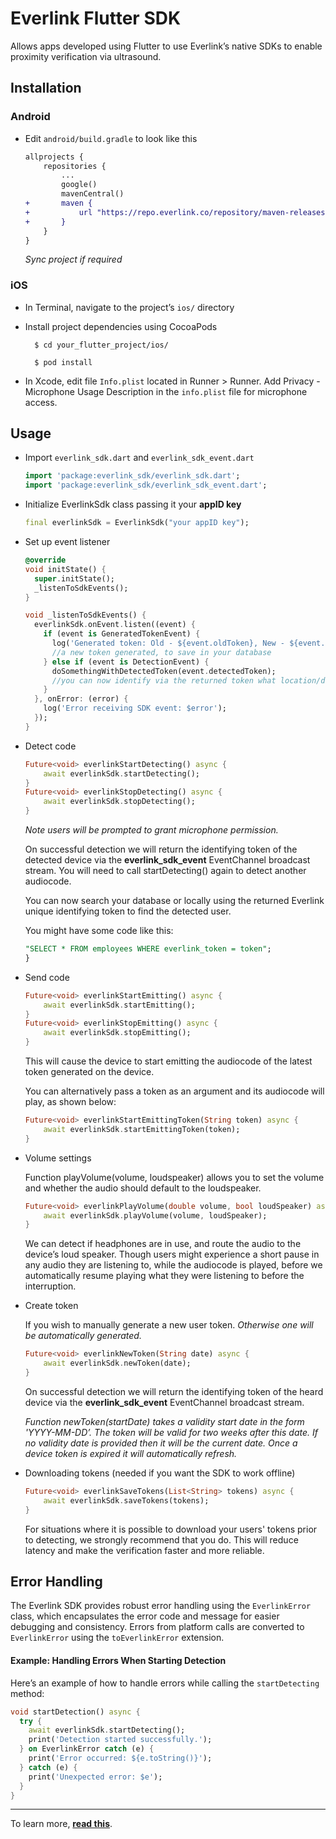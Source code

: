 # Everlink Flutter SDK

Allows apps developed using Flutter to use Everlink’s native SDKs to enable proximity verification via ultrasound.

## Installation

### Android

- Edit `android/build.gradle` to look like this

    ```diff
    allprojects {
        repositories {
            ...
            google()
            mavenCentral()
    +       maven {
    +           url "https://repo.everlink.co/repository/maven-releases/"
    +       }
        }
    }
    ```
  *Sync project if required*

### iOS
- In Terminal, navigate to the project’s `ios/` directory
- Install project dependencies using CocoaPods

    ```console
      $ cd your_flutter_project/ios/
    ```
    ```console
      $ pod install
    ```
 - In Xcode, edit file `Info.plist` located in Runner > Runner. Add Privacy - Microphone Usage Description in the `info.plist` file for microphone access.

## Usage

- Import `everlink_sdk.dart` and `everlink_sdk_event.dart`
       
   ```dart
   import 'package:everlink_sdk/everlink_sdk.dart';
   import 'package:everlink_sdk/everlink_sdk_event.dart';
   ```

- Initialize EverlinkSdk class passing it your **appID key**

   ```dart
   final everlinkSdk = EverlinkSdk("your appID key");
   ```

- Set up event listener

  ```dart
  @override
  void initState() {
    super.initState();
    _listenToSdkEvents();
  }

  void _listenToSdkEvents() {
    everlinkSdk.onEvent.listen((event) {
      if (event is GeneratedTokenEvent) {
        log('Generated token: Old - ${event.oldToken}, New - ${event.newToken}');
        //a new token generated, to save in your database
      } else if (event is DetectionEvent) {
        doSomethingWithDetectedToken(event.detectedToken);
        //you can now identify via the returned token what location/device was heard
      }
    }, onError: (error) {
      log('Error receiving SDK event: $error');
    });
  }
  ```

- Detect code
  ```dart
  Future<void> everlinkStartDetecting() async {
      await everlinkSdk.startDetecting();
  }
  Future<void> everlinkStopDetecting() async {
      await everlinkSdk.stopDetecting();
  }
  ```
  
  *Note users will be prompted to grant microphone permission.*

  On successful detection we will return the identifying token of the detected device via the **everlink_sdk_event** EventChannel broadcast stream. You will need to call startDetecting() again to detect another audiocode.

  ‍You can now search your database or locally using the returned Everlink unique identifying token to find the detected user. 
  
  You might have some code like this:

  ```sql
  "SELECT * FROM employees WHERE everlink_token = token";
  }
  ```

- Send code
  ```dart
  Future<void> everlinkStartEmitting() async {
      await everlinkSdk.startEmitting();
  }
  Future<void> everlinkStopEmitting() async {
      await everlinkSdk.stopEmitting();
  }
  ```

  This will cause the device to start emitting the audiocode of the latest token generated on the device.

  You can alternatively pass a token as an argument and its audiocode will play, as shown below:

  ```dart
  Future<void> everlinkStartEmittingToken(String token) async {
      await everlinkSdk.startEmittingToken(token);
  }
  ```

- Volume settings

  Function playVolume(volume, loudspeaker) allows you to set the volume and whether the audio should default to the loudspeaker.

  ```dart
  Future<void> everlinkPlayVolume(double volume, bool loudSpeaker) async {
      await everlinkSdk.playVolume(volume, loudSpeaker);
  }
  ```

  We can detect if headphones are in use, and route the audio to the device’s loud speaker. Though users might experience a short pause in any audio they are listening to, while the audiocode is played, before we automatically resume playing what they were listening to before the interruption.

- Create token

  If you wish to manually generate a new user token. *Otherwise one will be automatically generated.*

  ```dart
  Future<void> everlinkNewToken(String date) async {
      await everlinkSdk.newToken(date);
  }
  ```

  On successful detection we will return the identifying token of the heard device via the **everlink_sdk_event** EventChannel broadcast stream.

  *Function newToken(startDate) takes a validity start date in the form 'YYYY-MM-DD’. The token will be valid for two weeks after this date. If no validity date is provided then it will be the current date.  Once a device token is expired it will automatically refresh.*

- Downloading tokens (needed if you want the SDK to work offline)

  ```dart
  Future<void> everlinkSaveTokens(List<String> tokens) async {
      await everlinkSdk.saveTokens(tokens);
  }
  ```

  For situations where it is possible to download your users' tokens prior to detecting, we strongly recommend that you do. This will reduce latency and make the verification faster and more reliable.

## Error Handling

The Everlink SDK provides robust error handling using the `EverlinkError` class, which encapsulates the error code and message for easier debugging and consistency. Errors from platform calls are converted to `EverlinkError` using the `toEverlinkError` extension.

#### Example: Handling Errors When Starting Detection

Here’s an example of how to handle errors while calling the `startDetecting` method:

```dart
void startDetection() async {
  try {
    await everlinkSdk.startDetecting();
    print('Detection started successfully.');
  } on EverlinkError catch (e) {
    print('Error occurred: ${e.toString()}');
  } catch (e) {
    print('Unexpected error: $e');
  }
}
```
---

To learn more, **[read this](https://developer.everlink.co/developer-documention/android)**.
